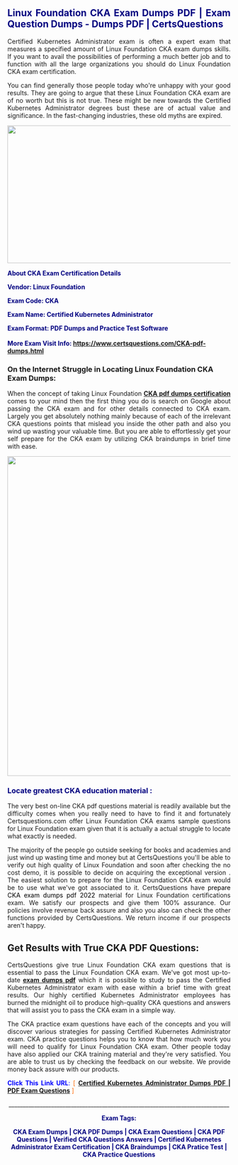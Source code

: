 <h2 style="text-align: justify;"><span style="color: #000080;">Linux Foundation CKA Exam Dumps PDF | Exam Question Dumps - Dumps PDF | CertsQuestions</span></h2>
<p style="text-align: justify;">Certified Kubernetes Administrator exam is often a expert exam that measures a specified amount of Linux Foundation  CKA exam dumps skills. If you want to avail the possibilities of performing a much better job and to function with all the large organizations you should do Linux Foundation CKA exam certification.</p>
<p style="text-align: justify;">You can find generally those people today who're unhappy with your good results. They are going to argue that these Linux Foundation  CKA exam are of no worth but this is not true. These might be new towards the Certified Kubernetes Administrator degrees bust these are of actual value and significance. In the fast-changing industries, these old myths are expired.</p>
<p><img style="display: block; margin-left: auto; margin-right: auto;" src="https://i.imgur.com/eaP4ae9.png" width="840" height="310" /></p>
<p><span style="color: #000080;"><strong>About CKA Exam Certification Details</strong></span></p>
<p><span style="color: #000080;"><strong>Vendor: Linux Foundation<br /></strong></span></p>
<p><span style="color: #000080;"><strong>Exam Code: CKA</strong></span></p>
<p><span style="color: #000080;"><strong>Exam Name: Certified Kubernetes Administrator</strong></span></p>
<p><span style="color: #000080;"><strong>Exam Format: PDF Dumps and Practice Test Software<br /><br />More Exam Visit Info: <span style="color: #ff6600;"><a href="https://www.certsquestions.com/CKA-pdf-dumps.html">https://www.certsquestions.com/CKA-pdf-dumps.html</a></span></strong></span></p>
<h3>On the Internet Struggle in Locating Linux Foundation CKA Exam Dumps:</h3>
<p style="text-align: justify;">When the concept of taking Linux Foundation <a href="https://www.certsquestions.com/CKA-pdf-dumps.html"><strong> CKA pdf dumps certification</strong></a> comes to your mind then the first thing you do is search on Google about passing the CKA exam and for other details connected to CKA exam. Largely you get absolutely nothing mainly because of each of the irrelevant CKA questions points that mislead you inside the other path and also you wind up wasting your valuable time. But you are able to effortlessly get your self prepare for the CKA exam by utilizing CKA braindumps in brief time with ease.</p>
<p><a href="https://www.certsquestions.com/CKA-pdf-dumps.html"><img style="display: block; margin-left: auto; margin-right: auto;" src="https://i.imgur.com/pxhoKQ2.png" width="720" /></a></p>
<h3><span style="color: #000080;">Locate greatest  CKA education material :</span></h3>
<p style="text-align: justify;">The very best on-line CKA pdf questions material is readily available but the difficulty comes when you really need to have to find it and fortunately Certsquestions.com offer Linux Foundation CKA exams sample questions for Linux Foundation  exam given that it is actually a actual struggle to locate what exactly is needed.</p>
<p style="text-align: justify;">The majority of the people go outside seeking for books and academies and just wind up wasting time and money but at CertsQuestions you'll be able to verify out high quality of Linux Foundation  and soon after checking the no cost demo, it is possible to decide on acquiring the exceptional version . The easiest solution to prepare for the Linux Foundation CKA exam would be to use what we've got associated to it. CertsQuestions have <span style="color: #000000;">prepare CKA exam dumps pdf 2022</span> material for Linux Foundation certifications exam. We satisfy our prospects and give them 100% assurance. Our policies involve revenue back assure and also you also can check the other functions provided by CertsQuestions. We return income if our prospects aren't happy.</p>
<h2>Get Results with True CKA PDF Questions:</h2>
<p style="text-align: justify;">CertsQuestions give true Linux Foundation CKA exam questions that is essential to pass the Linux Foundation  CKA exam. We've got most up-to-date<strong>&nbsp;<a href="https://www.certsquestions.com/">exam dumps pdf</a></strong>&nbsp;which it is possible to study to pass the Certified Kubernetes Administrator exam with ease within a brief time with great results. Our highly certified Kubernetes Administrator employees has burned the midnight oil to produce high-quality CKA questions and answers that will assist you to pass the CKA exam in a simple way.</p>
<p style="text-align: justify;">The CKA practice exam questions have each of the concepts and you will discover various strategies for passing Certified Kubernetes Administrator exam. CKA practice questions helps you to know that how much work you will need to qualify for Linux Foundation  CKA exam. Other people today have also applied our CKA training material and they're very satisfied. You are able to trust us by checking the feedback on our website. We provide money back assure with our products.</p>
<p style="text-align: justify;"><span style="color: #0000ff;"><strong>Click This Link URL</strong>:</span> <span style="color: #ff6600;">[ <strong><a href="https://www.certsquestions.com/kubernetes-administrator-certification.html">Certified Kubernetes Administrator Dumps PDF | PDF Exam Questions</a></strong> ]</span></p>
<p style="text-align: center;">______________________________________________________________________________</p>
<p style="text-align: center;"><span style="color: #000080;"><strong>Exam Tags:</strong></span></p>
<p style="text-align: center;"><span style="color: #000080;"><strong>CKA Exam Dumps | CKA PDF Dumps | CKA Exam Questions | CKA PDF Questions | Verified CKA Questions Answers | Certified Kubernetes Administrator Exam Certification | CKA Braindumps | CKA Pratice Test | CKA Practice Questions</strong></span></p>
